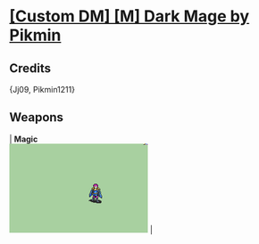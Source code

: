 # [\[Custom DM\] \[M\] Dark Mage by Pikmin](./)
## Credits

{Jj09, Pikmin1211}

## Weapons

| <b>Magic</b><br/><img alt="Magic animation" src="./6.%20Magic/Magic.gif"/> |
